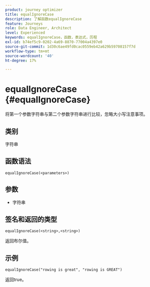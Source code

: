 ```yaml
---
product: journey optimizer
title: equalIgnoreCase
description: 了解函数equalIgnoreCase
feature: Journeys
role: Data Engineer, Architect
level: Experienced
keywords: equalIgnoreCase，函数，表达式，历程
exl-id: b74ef5c9-0202-4a69-8870-77004a4397e0
source-git-commit: 1d30c6ae49fd0cac0559eb42a629b59708157f7d
workflow-type: tm+mt
source-wordcount: '40'
ht-degree: 17%

---
```


# equalIgnoreCase {#equalIgnoreCase}

将第一个参数字符串与第二个参数字符串进行比较，忽略大小写注意事项。

## 类别

字符串

## 函数语法

`equalIgnoreCase(<parameters>)`

## 参数

* 字符串

## 签名和返回的类型

`equalIgnoreCase(<string>,<string>)`

返回布尔值。

## 示例

`equalIgnoreCase("rowing is great", "rowing is GREAT")`

返回true。
